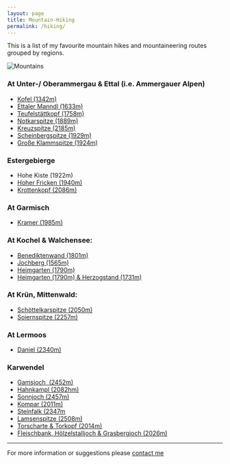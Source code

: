 ```yaml
---
layout: page
title: Mountain-Hiking
permalink: /hiking/
---
```


This is a list of my favourite mountain hikes and mountaineering routes grouped by regions.

![Mountains](/hikingblog.github.io/assets/img/hiking/hiking-img-1.jpg)



### At Unter-/ Oberammergau & Ettal (i.e. Ammergauer Alpen)

- [Kofel (1342m)](https://www.hoehenrausch.de/berge/kofel/)
- [Ettaler Manndl (1633m)](https://clemjar.github.io/hikingblog.github.io/jekyll/update/2020/06/28/Ettaler-Manndl)
- [Teufelstättkopf (1758m)](https://clemjar.github.io/hikingblog.github.io/jekyll/update/2020/06/23/Teufelstaettkopf)
- [Notkarspitze (1889m)](https://www.bergtour-online.de/bergtouren/bergwanderungen/schwer/notkarspitze-wanderung-ettal/)
- [Kreuzspitze (2185m)](https://clemjar.github.io/hikingblog.github.io/jekyll/update/2020/07/21/Kreuzspitze)
- [Scheinbergspitze (1929m)](https://www.hoehenrausch.de/berge/scheinbergspitze/)
- [Große Klammspitze (1924m)](https://clemjar.github.io/hikingblog.github.io/jekyll/update/2020/07/14/Große-Klammspitze)



### Estergebierge

- Hohe Kiste (1922m)
- [Hoher Fricken (1940m)](https://clemjar.github.io/hikingblog.github.io/jekyll/update/2020/07/02/Hoher-Fricken)
- [Krottenkopf (2086m)](https://clemjar.github.io/hikingblog.github.io/jekyll/update/2020/06/23/Krottenkopf)



### At Garmisch

- [Kramer (1985m)](https://www.bergtour-online.de/bergtouren/bergwanderungen/schwer/kramerspitze/)



### At Kochel & Walchensee:

- [Benediktenwand (1801m)](https://www.bergtour-online.de/bergtouren/bergwanderungen/schwer/wanderung-benediktenwand-jachenau/)
- [Jochberg (1565m)](https://www.bergtour-online.de/bergtouren/bergwanderungen/leicht/wanderung-jochberg-walchensee/)
- [Heimgarten (1790m)](https://www.bergtour-online.de/bergtouren/bergwanderungen/schwer/heimgarten-und-herzogstand/)
- [Heimgarten (1790m) & Herzogstand  (1731m)](https://www.bergtour-online.de/bergtouren/bergwanderungen/schwer/heimgarten-und-herzogstand/)



### At Krün, Mittenwald:

- [Schöttelkarspitze (2050m)](https://www.bergtour-online.de/bergtouren/bergwanderungen/schwer/schoettelkarspitze/)
- [Soiernspitze (2257m)](https://www.bergtour-online.de/bergtouren/bergwanderungen/schwer/soiernspitze/)



### At Lermoos

- [Daniel (2340m)](https://www.bergtour-online.de/bergtouren/bergwanderungen/mittel/daniel/)



### Karwendel

- [Gamsjoch  (2452m)](https://www.bergtour-online.de/bergtouren/bergwanderungen/schwer/wanderung-gamsjoch/)
- [Hahnkampl (2082hm)](https://www.bergtour-online.de/bergtouren/bergwanderungen/mittel/hahnkampl/)
- [Sonnjoch (2457m)](https://www.bergtour-online.de/bergtouren/bergwanderungen/mittel/sonnjoch/)
- [Kompar (2011m)](https://www.bergtour-online.de/bergtouren/bergwanderungen/mittel/kompar/)
- [Steinfalk (2347m](https://www.bergtour-online.de/bergtouren/bergwanderungen/schwer/steinfalk/)
- [Lamsenspitze (2508m)](https://www.bergtour-online.de/bergtouren/bergwanderungen/schwer/lamsenspitze/)
- [Torscharte & Torkopf (2014m)](https://www.bergtour-online.de/bergtouren/bergwanderungen/mittel/torkopf-karwendel/)
- [Fleischbank, Hölzelstalljoch & Grasbergjoch (2026m)](https://www.bergtour-online.de/bergtouren/bergwanderungen/schwer/wanderung-fleischbank-hoelzelstalljoch-grasbergjoch-im-karwendel/)



---
For more information or suggestions please [contact me](/contact/)    <!-- does this link work-->
